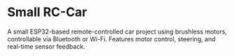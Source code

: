 # Small RC-Car
A small ESP32-based remote-controlled car project using brushless motors, controllable via Bluetooth or Wi-Fi. Features motor control, steering, and real-time sensor feedback.
